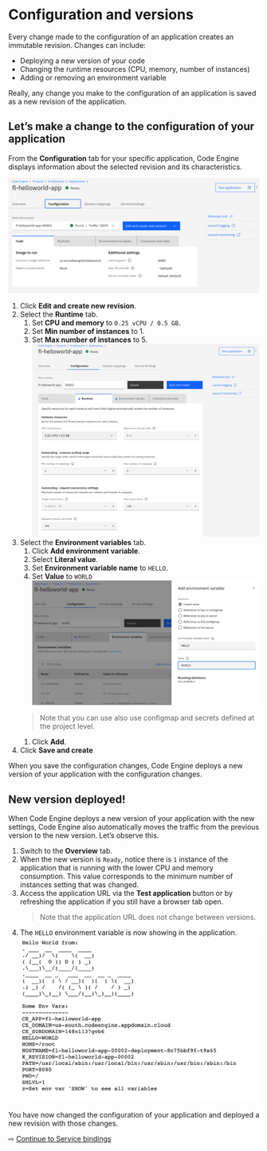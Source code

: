 # Configuration and versions

Every change made to the configuration of an application creates an immutable revision. Changes can include:
- Deploying a new version of your code
- Changing the runtime resources (CPU, memory, number of instances)
- Adding or removing an environment variable

Really, any change you make to the configuration of an application is saved as a new revision of the application.

## Let’s make a change to the configuration of your application

From the **Configuration** tab for your specific application, Code Engine displays information about  the selected revision and its characteristics.

![](images/30-configuration.png ':size=400')

1. Click **Edit and create new revision**.
1. Select the **Runtime** tab.
   1. Set **CPU and memory** to `0.25 vCPU / 0.5 GB`.
   1. Set **Min number of instances** to 1.
   1. Set **Max number of instances** to 5.
   ![](images/30-set-runtime.png ':size=400')
1. Select the **Environment variables** tab.
   1. Click **Add environment variable**.
   1. Select **Literal value**.
   1. Set **Environment variable name** to `HELLO`.
   1. Set **Value** to `WORLD`
   ![](images/30-env-var.png ':size=400')
   > Note that you can use also use configmap and secrets defined at the project level.
   1. Click **Add**.
1. Click **Save and create**

When you save the configuration changes, Code Engine deploys a new version of your application with the configuration changes.

## New version deployed!

When Code Engine deploys a new version of your application with the new settings, Code Engine also automatically moves the traffic from the previous version to the new version. Let’s observe this. 

1. Switch to the **Overview** tab.
1. When the new version is `Ready`, notice there is `1` instance of the application that is running with the lower CPU and memory consumption. This value corresponds to the minimum number of instances setting that was changed.
1. Access the application URL via the **Test application** button or by refreshing the application if you still have a browser tab open.
   > Note that the application URL does not change between versions.
1. The `HELLO` environment variable is now showing in the application.
   ![](images/30-hello-world.png ':size=400')

You have now changed the configuration of your application and deployed a new revision with those changes.

⇨ [Continue to Service bindings](40-service-binding.md)